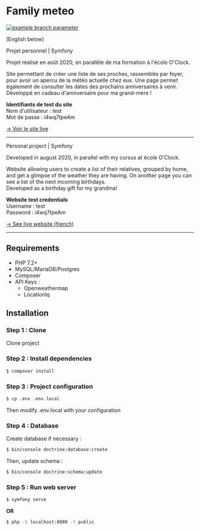 # Family meteo
[![example branch parameter](https://github.com/SoleneLivran/family-meteo/actions/workflows/ci.yml/badge.svg?branch=master)](https://github.com/SoleneLivran/family-meteo/actions/workflows/ci.yml)

(English below)

Projet personnel | Symfony

Projet réalisé en août 2020, en parallèle de ma formation à l'école O'Clock.

Site permettant de créer une liste de ses proches, rassemblés par foyer, pour avoir un apercu de la météo actuelle chez eux. Une page permet également de consulter les dates des prochains anniversaires à venir.<br>
Développé en cadeau d'anniversaire pour ma grand-mère !

**Identifiants de test du site**<br>
Nom d'utilisateur : test<br>
Mot de passe : i4wq7tpeAm<br>

<a href="http://family-meteo.herokuapp.com/">-> Voir le site live</a>

---

Personal project | Symfony

Developed in august 2020, in parallel with my cursus at école O'Clock.

Website allowing users to create a list of their relatives, grouped by home, and get a glimpse of the weather they are having. On another page you can see a list of the next incoming birthdays.<br>
Developed as a birthday gift for my grandma!

**Website test credentials**<br>
Username : test<br>
Password : i4wq7tpeAm<br>

<a href="http://family-meteo.herokuapp.com/">-> See live website (french)</a>

---

## Requirements

- PHP 7.2+
- MySQL/MariaDB/Postgres
- Composer
- API Keys :
  - Openweathermap
  - LocationIq
  

## Installation 

### Step 1 : Clone
Clone project

### Step 2 : Install dependencies

```sh
$ composer install
```

### Step 3 : Project configuration
```sh
$ cp .env .env.local
```
Then modify .env.local with your configuration

### Step 4 : Database

Create database if necessary :

```sh
$ bin/console doctrine:database:create
```

Then, update schema :

```sh
$ bin/console doctrine:schema:update
```

### Step 5 : Run web server

```sh
$ symfony serve
```

**OR**

```sh
$ php -S localhost:8080 -t public
```
